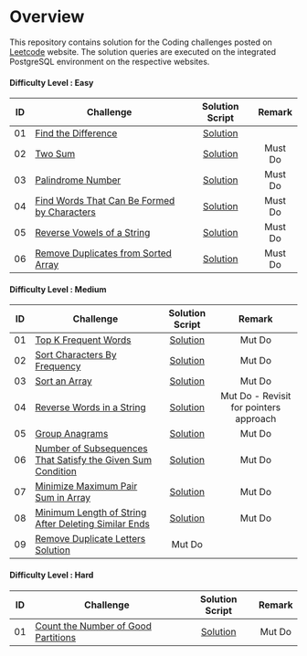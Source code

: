 # Overview

This repository contains solution for the Coding challenges posted on [Leetcode](https://leetcode.com/) website. The solution queries are executed on the integrated PostgreSQL environment on the respective websites.

#### Difficulty Level : Easy

| ID | Challenge | Solution Script | Remark |
|:------:|------------|:---------:|:---------:|
| 01 | [Find the Difference](https://leetcode.com/problems/find-the-difference/) | [Solution](scripts/easy/01.find-the-difference.py) |
| 02 | [Two Sum](https://leetcode.com/problems/two-sum/) | [Solution](scripts/easy/02.two-sum.py) | Must Do
| 03 | [Palindrome Number](https://leetcode.com/problems/palindrome-number/) | [Solution](scripts/easy/03.palindrome-number.py) | Must Do
| 04 | [Find Words That Can Be Formed by Characters](https://leetcode.com/problems/find-words-that-can-be-formed-by-characters/) | [Solution](scripts/easy/04.find-words-that-can-be-formed-by-characters.py) | Must Do
| 05 | [Reverse Vowels of a String](https://leetcode.com/problems/reverse-vowels-of-a-string) | [Solution](scripts/easy/05.reverse-vowels-of-a-string.py) | Must Do
| 06 | [Remove Duplicates from Sorted Array](https://leetcode.com/problems/remove-duplicates-from-sorted-array) | [Solution](scripts/easy/06.remove-duplicates-from-sorted-array.py) | Must Do


#### Difficulty Level : Medium

| ID | Challenge | Solution Script | Remark |
|:------:|------------|:---------:|:---------:|
| 01 | [Top K Frequent Words](https://leetcode.com/problems/top-k-frequent-words) | [Solution](scripts/medium/01.top-k-frequent-words.py) | Mut Do
| 02 | [Sort Characters By Frequency](https://leetcode.com/problems/sort-characters-by-frequency) | [Solution](scripts/medium/02.sort-characters-by-frequency.py) | Mut Do
| 03 | [Sort an Array](https://leetcode.com/problems/sort-an-array) | [Solution](scripts/medium/03.sort-an-array.py) | Mut Do
| 04 | [Reverse Words in a String](https://leetcode.com/problems/reverse-words-in-a-string) | [Solution](scripts/medium/04.reverse-words-in-a-string.py) | Mut Do - Revisit for pointers approach
| 05 | [Group Anagrams](https://leetcode.com/problems/group-anagrams)  | [Solution](scripts/medium/05.group-anagrams.py) | Mut Do
| 06 | [Number of Subsequences That Satisfy the Given Sum Condition](https://leetcode.com/problems/number-of-subsequences-that-satisfy-the-given-sum-condition) | [Solution](scripts/medium/06.number-of-subsequences-that-satisfy-the-given-sum-condition.py) | Mut Do
| 07 | [Minimize Maximum Pair Sum in Array](https://leetcode.com/problems/minimize-maximum-pair-sum-in-array) | [Solution](scripts/medium/07.minimize-maximum-pair-sum-in-array.py) | Mut Do
| 08 | [Minimum Length of String After Deleting Similar Ends](https://leetcode.com/problems/minimum-length-of-string-after-deleting-similar-ends) | [Solution](scripts/medium/08.minimum-length-of-string-after-deleting-similar-ends.py) | Mut Do
| 09 | [Remove Duplicate Letters](https://leetcode.com/problems/remove-duplicate-letters) [Solution](scripts/medium/09.remove-duplicate-letters.py) | Mut Do


#### Difficulty Level : Hard

| ID | Challenge | Solution Script | Remark |
|:------:|------------|:---------:|:---------:|
| 01 | [Count the Number of Good Partitions](https://leetcode.com/problems/count-the-number-of-good-partitions) | [Solution](scripts/hard/01.count-the-number-of-good-partitions.py) | Mut Do